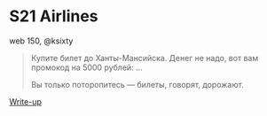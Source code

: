 # S21 Airlines

web 150, @ksixty

> Купите билет до Ханты-Мансийска. Денег не надо, вот вам промокод на 5000 рублей: ...
> 
> Вы только поторопитесь — билеты, говорят, дорожают.

[Write-up](WRITEUP.md)

